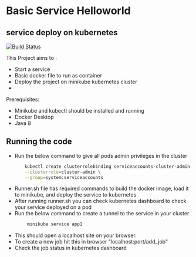 # Basic Service Helloworld
## service deploy on kubernetes

[![Build Status](https://travis-ci.org/joemccann/dillinger.svg?branch=master)](https://travis-ci.org/joemccann/dillinger)

This Project aims to :

- Start a service
- Basic docker file to run as container
- Deploy the project on minikube kubernetes cluster
-
Prerequisites:
- Minikube and kubectl should be installed and running
- Docker Desktop
- Java 8


## Running the code

- Run the below command to give all pods admin privileges in the cluster
 ```sh
        kubectl create clusterrolebinding serviceaccounts-cluster-admin \
        --clusterrole=cluster-admin \
        --group=system:serviceaccounts
 ```

- Runner.sh file has required commands to build the docker image, load it to minikube, and deploy the service to kubernetes
- After running runner.sh you can check kubernetes dashboard to check your service deployed on a pod
- Run the below command to create a tunnel to the service in your cluster
```sh
        minikube service app1
```
- This should open a localhost site on your browser.
- To create a new job hit this in browser "localhost:port/add_job"
- Check the job status in kubernetes dashboard
